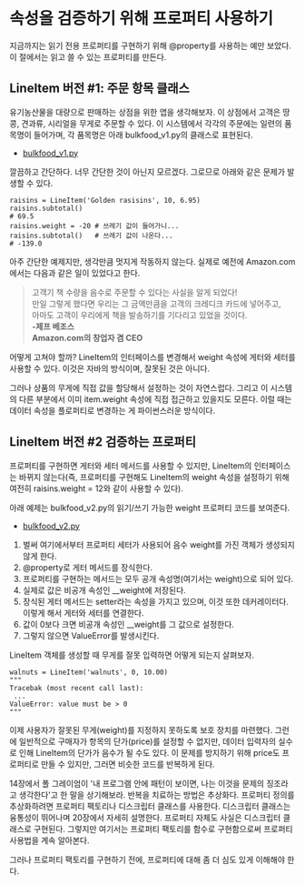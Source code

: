 <!-- 
- [UML클래스전략패턴](https://github.com/hyeonDD/fluent_python/blob/master/Part19/ex19-2/UML_class_diagram.png)
 -->
# 속성을 검증하기 위해 프로퍼티 사용하기

지금까지는 읽기 전용 프로퍼티를 구현하기 위해 @property를 사용하는 예만 보았다. 이 절에서는 읽고 쓸 수 있는 프로퍼티를 만든다.

## LineItem 버전 #1: 주문 항목 클래스
유기농산물을 대량으로 판매하는 상점을 위한 앱을 생각해보자. 이 상점에서 고객은 땅콩, 견과류, 시리얼을 무게로 주문할 수 있다. 이 시스템에서 각각의 주문에는 일련의 품목명이 들어가며, 각 품목명은 아래 bulkfood_v1.py의 클래스로 표현된다.

- [bulkfood_v1.py](https://github.com/hyeonDD/fluent_python/blob/master/Part19/ex19-2/bulkfood_v1.py)

깔끔하고 간단하다. 너무 간단한 것이 아닌지 모르겠다. 그로므로 아래와 같은 문제가 발생할 수 있다.

```
raisins = LineItem('Golden rasisins', 10, 6.95)
raisins.subtotal()
# 69.5
raisins.weight = -20 # 쓰레기 값이 들어가니...
raisins.subtotal()   # 쓰레기 값이 나온다...
# -139.0
```

아주 간단한 예제지만, 생각만큼 멋지게 작동하지 않는다. 실제로 예전에 Amazon.com에서는 다음과 같은 일이 있었다고 한다.

> 고객기 책 수량을 음수로 주문할 수 있다는 사실을 알게 되었다!</br>
만일 그렇게 했다면 우리는 그 금액만큼을 고객의 크레디크 카드에 넣어주고,</br>
아마도 고객이 우리에게 책을 발송하기를 기다리고 있었을 것이다.</br>
**-제프 베조스</br>Amazon.com의 창업자 겸 CEO**

어떻게 고쳐야 할까? LineItem의 인터페이스를 변경해서 weight 속성에 게터와 세터를 사용할 수 있다. 이것은 자바의 방식이며, 잘못된 것은 아니다.

그러나 상품의 무게에 직접 값을 할당해서 설정하는 것이 자연스럽다. 그리고 이 시스템의 다른 부분에서 이미 item.weight 속성에 직접 접근하고 있을지도 모른다. 이럴 때는 데이터 속성을 플로퍼티로 변경하는 게 파이썬스러운 방식이다.

## LineItem 버전 #2 검증하는 프로퍼티
프로퍼티를 구현하면 게터와 세터 메서드를 사용할 수 있지만, LineItem의 인터페이스는 바뀌지 않는다(즉, 프로퍼티를 구현해도 LineItem의 weight 속성을 설정하기 위해 여전히 raisins.weight = 12와 같이 사용할 수 있다).

아래 예제는 bulkfood_v2.py의 읽기/쓰기 가능한 weight 프로퍼티 코드를 보여준다.

- [bulkfood_v2.py](https://github.com/hyeonDD/fluent_python/blob/master/Part19/ex19-2/bulkfood_v2.py)
1. 벌써 여기에서부터 프로퍼티 세터가 사용되어 음수 weight를 가진 객체가 생성되지 않게 한다.
2. @property로 게터 메서드를 장식한다.
3. 프로퍼티를 구현하는 메서드는 모두 공개 속성명(여기서는 weight)으로 되어 있다.
4. 실제로 값은 비공개 속성인 __weight에 저장된다.
5. 장식된 게터 메서드는 setter라는 속성을 가지고 있으며, 이것 또한 데커레이터다. 이렇게 해서 게터와 세터를 연결한다.
6. 값이 0보다 크면 비공개 속성인 __weight를 그 값으로 설정한다.
7. 그렇지 않으면 ValueError를 발생시킨다.

LineItem 객체를 생성할 때 무게를 잘못 입력하면 어떻게 되는지 살펴보자.

```
walnuts = LineItem('walnuts', 0, 10.00)
"""
Tracebak (most recent call last):
 ...
ValueError: value must be > 0
"""
```

이제 사용자가 잘못된 무게(weight)를 지정하지 못하도록 보호 장치를 마련했다. 그런에 일반적으로 구매자가 항목의 단가(price)를 설정할 수 없지만, 데이터 입력자의 실수로 인해 LineItem의 단가가 음수가 될 수도 있다. 이 문제를 방지하기 위해 price도 프로퍼티로 만들 수 있지만, 그러면 비슷한 코드를 반복하게 된다.

14장에서 폴 그레이엄이 '내 프로그램 안에 패턴이 보이면, 나는 이것을 문제의 징조라고 생각한다'고 한 말을 상기해보라. 반복을 치료하는 방법은 추상화다. 프로퍼티 정의를 추상화하려면 프로퍼티 팩토리나 디스크립터 클래스를 사용한다. 디스크립터 클래스는 융통성이 뛰어나며 20장에서 자세히 설명한다. 프로퍼티 자체도 사실은 디스크립터 클래스로 구현된다. 그렇지만 여기서는 프로퍼티 팩토리를 함수로 구현함으로써 프로퍼티 사용법을 계속 알아본다.

그러나 프로퍼티 팩토리를 구현하기 전에, 프로퍼티에 대해 좀 더 심도 있게 이해해야 한다.